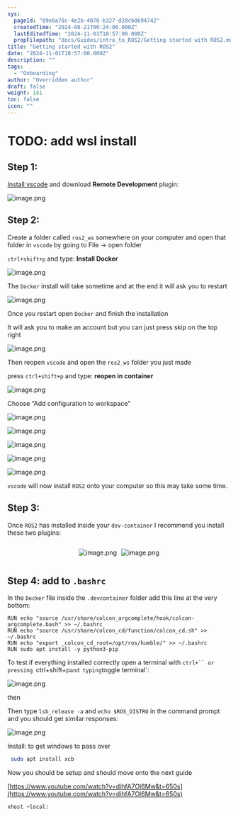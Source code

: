 ```yaml
---
sys:
  pageId: "89e0a78c-4e2b-4070-b327-d28cb0694742"
  createdTime: "2024-08-21T00:24:00.000Z"
  lastEditedTime: "2024-11-01T18:57:00.000Z"
  propFilepath: "docs/Guides/intro_to_ROS2/Getting started with ROS2.md"
title: "Getting started with ROS2"
date: "2024-11-01T18:57:00.000Z"
description: ""
tags:
  - "Onboarding"
author: "Overridden author"
draft: false
weight: 141
toc: false
icon: ""
---
```


# TODO: add wsl install

## Step 1:

[Install vscode](https://code.visualstudio.com/download) and download **Remote Development** plugin:

![image.png](https://prod-files-secure.s3.us-west-2.amazonaws.com/d518164a-d88e-44d1-a4ee-3adb3bd8bce0/efb52993-1881-4a40-b95e-6f020334f022/image.png?X-Amz-Algorithm=AWS4-HMAC-SHA256&X-Amz-Content-Sha256=UNSIGNED-PAYLOAD&X-Amz-Credential=ASIAZI2LB466VJ4ISRKZ%2F20250310%2Fus-west-2%2Fs3%2Faws4_request&X-Amz-Date=20250310T110121Z&X-Amz-Expires=3600&X-Amz-Security-Token=IQoJb3JpZ2luX2VjEEMaCXVzLXdlc3QtMiJHMEUCIDdkmrSBCvYwvyL9o7x263A8WMkkRRZMfa4WVt06%2BqixAiEA%2Bpou9TgHfD0eOcrp7fgyywetO%2FzdBngQFEuBy4t53y8qiAQIjP%2F%2F%2F%2F%2F%2F%2F%2F%2F%2FARAAGgw2Mzc0MjMxODM4MDUiDP92UQb%2BboqCgJyP5yrcAwypPHjcC%2FXVXGmX3kHxnULgm8dyfS4gNctpKFuk5%2F7HUhc4%2Frms09u7f4n%2F%2Fvl71s9ASdF4rHn8VdYpaWsOMnyE9RxA%2FbMVz4v3Qrsua1SaLdHTv81ky08rahqwDqyDhKiCayfHwsiEUFPVGaQB5CLnHPWNMfiJtoomznUhFDYpHYjyDRLnycaeJKKRssMccn3BTN46TLTYy3x2CECC6%2FAHhsW8uyNJKMcf2wwJhNLHyOkjV2B0sPw2Rv%2B9rBBE8jQE8SWoKrme4r%2BtSn25igpVTcLcDIrXYNheZyap%2F1yC9fsf%2B961Y4PEZ%2B46nTdjNTQN15bk1R5w3x1SqQvX28yxIx6XCQwFABMO27b%2FpgC7UG%2FMMCUFITq8gM0dZvi%2BdB8pHyscKU4h7M7sUdiTIYuo61GIQuGFQf1KReVjvXwJMRTWjiYtbVnp5EUQmlchDhL6ecVmJoVSfAHZoyQhpe%2B7rBMWwSLnaMgnSLE%2FfOTWHUOuPhDkfB3R3KN2qumSJDg%2BkrFWrIWB9IJXyh%2B9IpA9sA1ObroSo%2BKaPBXaRb8E8w2c26%2Fzy4UPQ4KnS6%2BntH8%2FB%2FLEsbWJVJ6YMzRE0FP3QOVXm3mWoQ7tdxsN4UDTnzzLJcC9%2Fddq8VD0ML2Ku74GOqUBd93956VNNR%2Ff7SaDz%2Fd7MYOF6mrJGXx1FqsBUfCYRiUH9TQ69rOigRqRczbmTub7zq1zhZJ3Jxy%2F4tqcj%2BG2MKo9FYggL4cdibLV5lQ1hymP1IENOiBcUaOoh%2F5741E20SrNtTCZHHjSANHgqLXwnSWFIBhPAOEX8oLf%2B5ZceLDRgjo1B68tZ%2BN4OS9GKhhEkEpMbQo8QgoXplbArlHaTrUSKafd&X-Amz-Signature=52b8029f972c215609412923e0ae2e8ce72e1a23e3e5c2ef17dff441b90d4c9d&X-Amz-SignedHeaders=host&x-id=GetObject)

## Step 2:

Create a folder called `ros2_ws` somewhere on your computer and open that folder in `vscode` by going to File → open folder 

`ctrl+shift+p` and type: **Install Docker**

![image.png](https://prod-files-secure.s3.us-west-2.amazonaws.com/d518164a-d88e-44d1-a4ee-3adb3bd8bce0/2269dc0e-1cd5-47ff-bceb-c04ad9b2eab0/image.png?X-Amz-Algorithm=AWS4-HMAC-SHA256&X-Amz-Content-Sha256=UNSIGNED-PAYLOAD&X-Amz-Credential=ASIAZI2LB466VJ4ISRKZ%2F20250310%2Fus-west-2%2Fs3%2Faws4_request&X-Amz-Date=20250310T110121Z&X-Amz-Expires=3600&X-Amz-Security-Token=IQoJb3JpZ2luX2VjEEMaCXVzLXdlc3QtMiJHMEUCIDdkmrSBCvYwvyL9o7x263A8WMkkRRZMfa4WVt06%2BqixAiEA%2Bpou9TgHfD0eOcrp7fgyywetO%2FzdBngQFEuBy4t53y8qiAQIjP%2F%2F%2F%2F%2F%2F%2F%2F%2F%2FARAAGgw2Mzc0MjMxODM4MDUiDP92UQb%2BboqCgJyP5yrcAwypPHjcC%2FXVXGmX3kHxnULgm8dyfS4gNctpKFuk5%2F7HUhc4%2Frms09u7f4n%2F%2Fvl71s9ASdF4rHn8VdYpaWsOMnyE9RxA%2FbMVz4v3Qrsua1SaLdHTv81ky08rahqwDqyDhKiCayfHwsiEUFPVGaQB5CLnHPWNMfiJtoomznUhFDYpHYjyDRLnycaeJKKRssMccn3BTN46TLTYy3x2CECC6%2FAHhsW8uyNJKMcf2wwJhNLHyOkjV2B0sPw2Rv%2B9rBBE8jQE8SWoKrme4r%2BtSn25igpVTcLcDIrXYNheZyap%2F1yC9fsf%2B961Y4PEZ%2B46nTdjNTQN15bk1R5w3x1SqQvX28yxIx6XCQwFABMO27b%2FpgC7UG%2FMMCUFITq8gM0dZvi%2BdB8pHyscKU4h7M7sUdiTIYuo61GIQuGFQf1KReVjvXwJMRTWjiYtbVnp5EUQmlchDhL6ecVmJoVSfAHZoyQhpe%2B7rBMWwSLnaMgnSLE%2FfOTWHUOuPhDkfB3R3KN2qumSJDg%2BkrFWrIWB9IJXyh%2B9IpA9sA1ObroSo%2BKaPBXaRb8E8w2c26%2Fzy4UPQ4KnS6%2BntH8%2FB%2FLEsbWJVJ6YMzRE0FP3QOVXm3mWoQ7tdxsN4UDTnzzLJcC9%2Fddq8VD0ML2Ku74GOqUBd93956VNNR%2Ff7SaDz%2Fd7MYOF6mrJGXx1FqsBUfCYRiUH9TQ69rOigRqRczbmTub7zq1zhZJ3Jxy%2F4tqcj%2BG2MKo9FYggL4cdibLV5lQ1hymP1IENOiBcUaOoh%2F5741E20SrNtTCZHHjSANHgqLXwnSWFIBhPAOEX8oLf%2B5ZceLDRgjo1B68tZ%2BN4OS9GKhhEkEpMbQo8QgoXplbArlHaTrUSKafd&X-Amz-Signature=a4c44596e04932c0403dafc2055be367ee983303b8a2935a31038614e530811d&X-Amz-SignedHeaders=host&x-id=GetObject)

The `Docker` install will take sometime and at the end it will ask you to restart

![image.png](https://prod-files-secure.s3.us-west-2.amazonaws.com/d518164a-d88e-44d1-a4ee-3adb3bd8bce0/ed233f78-be33-4b1f-b89c-9c346c0e961e/image.png?X-Amz-Algorithm=AWS4-HMAC-SHA256&X-Amz-Content-Sha256=UNSIGNED-PAYLOAD&X-Amz-Credential=ASIAZI2LB466VJ4ISRKZ%2F20250310%2Fus-west-2%2Fs3%2Faws4_request&X-Amz-Date=20250310T110121Z&X-Amz-Expires=3600&X-Amz-Security-Token=IQoJb3JpZ2luX2VjEEMaCXVzLXdlc3QtMiJHMEUCIDdkmrSBCvYwvyL9o7x263A8WMkkRRZMfa4WVt06%2BqixAiEA%2Bpou9TgHfD0eOcrp7fgyywetO%2FzdBngQFEuBy4t53y8qiAQIjP%2F%2F%2F%2F%2F%2F%2F%2F%2F%2FARAAGgw2Mzc0MjMxODM4MDUiDP92UQb%2BboqCgJyP5yrcAwypPHjcC%2FXVXGmX3kHxnULgm8dyfS4gNctpKFuk5%2F7HUhc4%2Frms09u7f4n%2F%2Fvl71s9ASdF4rHn8VdYpaWsOMnyE9RxA%2FbMVz4v3Qrsua1SaLdHTv81ky08rahqwDqyDhKiCayfHwsiEUFPVGaQB5CLnHPWNMfiJtoomznUhFDYpHYjyDRLnycaeJKKRssMccn3BTN46TLTYy3x2CECC6%2FAHhsW8uyNJKMcf2wwJhNLHyOkjV2B0sPw2Rv%2B9rBBE8jQE8SWoKrme4r%2BtSn25igpVTcLcDIrXYNheZyap%2F1yC9fsf%2B961Y4PEZ%2B46nTdjNTQN15bk1R5w3x1SqQvX28yxIx6XCQwFABMO27b%2FpgC7UG%2FMMCUFITq8gM0dZvi%2BdB8pHyscKU4h7M7sUdiTIYuo61GIQuGFQf1KReVjvXwJMRTWjiYtbVnp5EUQmlchDhL6ecVmJoVSfAHZoyQhpe%2B7rBMWwSLnaMgnSLE%2FfOTWHUOuPhDkfB3R3KN2qumSJDg%2BkrFWrIWB9IJXyh%2B9IpA9sA1ObroSo%2BKaPBXaRb8E8w2c26%2Fzy4UPQ4KnS6%2BntH8%2FB%2FLEsbWJVJ6YMzRE0FP3QOVXm3mWoQ7tdxsN4UDTnzzLJcC9%2Fddq8VD0ML2Ku74GOqUBd93956VNNR%2Ff7SaDz%2Fd7MYOF6mrJGXx1FqsBUfCYRiUH9TQ69rOigRqRczbmTub7zq1zhZJ3Jxy%2F4tqcj%2BG2MKo9FYggL4cdibLV5lQ1hymP1IENOiBcUaOoh%2F5741E20SrNtTCZHHjSANHgqLXwnSWFIBhPAOEX8oLf%2B5ZceLDRgjo1B68tZ%2BN4OS9GKhhEkEpMbQo8QgoXplbArlHaTrUSKafd&X-Amz-Signature=c429a8f81cfb8f9836a28643f2c38077638acc90ca4507694772530c031cc6e9&X-Amz-SignedHeaders=host&x-id=GetObject)

Once you restart open `Docker` and finish the installation

It will ask you to make an account but you can just press skip on the top right

![image.png](https://prod-files-secure.s3.us-west-2.amazonaws.com/d518164a-d88e-44d1-a4ee-3adb3bd8bce0/21010ad9-1659-4fd9-9f59-9932a09b2a3d/image.png?X-Amz-Algorithm=AWS4-HMAC-SHA256&X-Amz-Content-Sha256=UNSIGNED-PAYLOAD&X-Amz-Credential=ASIAZI2LB466VJ4ISRKZ%2F20250310%2Fus-west-2%2Fs3%2Faws4_request&X-Amz-Date=20250310T110121Z&X-Amz-Expires=3600&X-Amz-Security-Token=IQoJb3JpZ2luX2VjEEMaCXVzLXdlc3QtMiJHMEUCIDdkmrSBCvYwvyL9o7x263A8WMkkRRZMfa4WVt06%2BqixAiEA%2Bpou9TgHfD0eOcrp7fgyywetO%2FzdBngQFEuBy4t53y8qiAQIjP%2F%2F%2F%2F%2F%2F%2F%2F%2F%2FARAAGgw2Mzc0MjMxODM4MDUiDP92UQb%2BboqCgJyP5yrcAwypPHjcC%2FXVXGmX3kHxnULgm8dyfS4gNctpKFuk5%2F7HUhc4%2Frms09u7f4n%2F%2Fvl71s9ASdF4rHn8VdYpaWsOMnyE9RxA%2FbMVz4v3Qrsua1SaLdHTv81ky08rahqwDqyDhKiCayfHwsiEUFPVGaQB5CLnHPWNMfiJtoomznUhFDYpHYjyDRLnycaeJKKRssMccn3BTN46TLTYy3x2CECC6%2FAHhsW8uyNJKMcf2wwJhNLHyOkjV2B0sPw2Rv%2B9rBBE8jQE8SWoKrme4r%2BtSn25igpVTcLcDIrXYNheZyap%2F1yC9fsf%2B961Y4PEZ%2B46nTdjNTQN15bk1R5w3x1SqQvX28yxIx6XCQwFABMO27b%2FpgC7UG%2FMMCUFITq8gM0dZvi%2BdB8pHyscKU4h7M7sUdiTIYuo61GIQuGFQf1KReVjvXwJMRTWjiYtbVnp5EUQmlchDhL6ecVmJoVSfAHZoyQhpe%2B7rBMWwSLnaMgnSLE%2FfOTWHUOuPhDkfB3R3KN2qumSJDg%2BkrFWrIWB9IJXyh%2B9IpA9sA1ObroSo%2BKaPBXaRb8E8w2c26%2Fzy4UPQ4KnS6%2BntH8%2FB%2FLEsbWJVJ6YMzRE0FP3QOVXm3mWoQ7tdxsN4UDTnzzLJcC9%2Fddq8VD0ML2Ku74GOqUBd93956VNNR%2Ff7SaDz%2Fd7MYOF6mrJGXx1FqsBUfCYRiUH9TQ69rOigRqRczbmTub7zq1zhZJ3Jxy%2F4tqcj%2BG2MKo9FYggL4cdibLV5lQ1hymP1IENOiBcUaOoh%2F5741E20SrNtTCZHHjSANHgqLXwnSWFIBhPAOEX8oLf%2B5ZceLDRgjo1B68tZ%2BN4OS9GKhhEkEpMbQo8QgoXplbArlHaTrUSKafd&X-Amz-Signature=726926c52c228aa2654e5f9f7c4de9e3c03c9437b8320ce27251df38ab516284&X-Amz-SignedHeaders=host&x-id=GetObject)

Then reopen `vscode` and open the `ros2_ws` folder you just made

press `ctrl+shift+p` and type: **reopen in container**

![image.png](https://prod-files-secure.s3.us-west-2.amazonaws.com/d518164a-d88e-44d1-a4ee-3adb3bd8bce0/4e93b8c2-41ad-488c-8095-c74205196118/image.png?X-Amz-Algorithm=AWS4-HMAC-SHA256&X-Amz-Content-Sha256=UNSIGNED-PAYLOAD&X-Amz-Credential=ASIAZI2LB466VJ4ISRKZ%2F20250310%2Fus-west-2%2Fs3%2Faws4_request&X-Amz-Date=20250310T110121Z&X-Amz-Expires=3600&X-Amz-Security-Token=IQoJb3JpZ2luX2VjEEMaCXVzLXdlc3QtMiJHMEUCIDdkmrSBCvYwvyL9o7x263A8WMkkRRZMfa4WVt06%2BqixAiEA%2Bpou9TgHfD0eOcrp7fgyywetO%2FzdBngQFEuBy4t53y8qiAQIjP%2F%2F%2F%2F%2F%2F%2F%2F%2F%2FARAAGgw2Mzc0MjMxODM4MDUiDP92UQb%2BboqCgJyP5yrcAwypPHjcC%2FXVXGmX3kHxnULgm8dyfS4gNctpKFuk5%2F7HUhc4%2Frms09u7f4n%2F%2Fvl71s9ASdF4rHn8VdYpaWsOMnyE9RxA%2FbMVz4v3Qrsua1SaLdHTv81ky08rahqwDqyDhKiCayfHwsiEUFPVGaQB5CLnHPWNMfiJtoomznUhFDYpHYjyDRLnycaeJKKRssMccn3BTN46TLTYy3x2CECC6%2FAHhsW8uyNJKMcf2wwJhNLHyOkjV2B0sPw2Rv%2B9rBBE8jQE8SWoKrme4r%2BtSn25igpVTcLcDIrXYNheZyap%2F1yC9fsf%2B961Y4PEZ%2B46nTdjNTQN15bk1R5w3x1SqQvX28yxIx6XCQwFABMO27b%2FpgC7UG%2FMMCUFITq8gM0dZvi%2BdB8pHyscKU4h7M7sUdiTIYuo61GIQuGFQf1KReVjvXwJMRTWjiYtbVnp5EUQmlchDhL6ecVmJoVSfAHZoyQhpe%2B7rBMWwSLnaMgnSLE%2FfOTWHUOuPhDkfB3R3KN2qumSJDg%2BkrFWrIWB9IJXyh%2B9IpA9sA1ObroSo%2BKaPBXaRb8E8w2c26%2Fzy4UPQ4KnS6%2BntH8%2FB%2FLEsbWJVJ6YMzRE0FP3QOVXm3mWoQ7tdxsN4UDTnzzLJcC9%2Fddq8VD0ML2Ku74GOqUBd93956VNNR%2Ff7SaDz%2Fd7MYOF6mrJGXx1FqsBUfCYRiUH9TQ69rOigRqRczbmTub7zq1zhZJ3Jxy%2F4tqcj%2BG2MKo9FYggL4cdibLV5lQ1hymP1IENOiBcUaOoh%2F5741E20SrNtTCZHHjSANHgqLXwnSWFIBhPAOEX8oLf%2B5ZceLDRgjo1B68tZ%2BN4OS9GKhhEkEpMbQo8QgoXplbArlHaTrUSKafd&X-Amz-Signature=2cb8050272d79ad217541a3be718723f03b1a937b1b1959e757d4928ab16f36a&X-Amz-SignedHeaders=host&x-id=GetObject)

Choose “Add configuration to workspace”

![image.png](https://prod-files-secure.s3.us-west-2.amazonaws.com/d518164a-d88e-44d1-a4ee-3adb3bd8bce0/9560b282-5060-4989-ba37-97e7b2c22476/image.png?X-Amz-Algorithm=AWS4-HMAC-SHA256&X-Amz-Content-Sha256=UNSIGNED-PAYLOAD&X-Amz-Credential=ASIAZI2LB466VJ4ISRKZ%2F20250310%2Fus-west-2%2Fs3%2Faws4_request&X-Amz-Date=20250310T110121Z&X-Amz-Expires=3600&X-Amz-Security-Token=IQoJb3JpZ2luX2VjEEMaCXVzLXdlc3QtMiJHMEUCIDdkmrSBCvYwvyL9o7x263A8WMkkRRZMfa4WVt06%2BqixAiEA%2Bpou9TgHfD0eOcrp7fgyywetO%2FzdBngQFEuBy4t53y8qiAQIjP%2F%2F%2F%2F%2F%2F%2F%2F%2F%2FARAAGgw2Mzc0MjMxODM4MDUiDP92UQb%2BboqCgJyP5yrcAwypPHjcC%2FXVXGmX3kHxnULgm8dyfS4gNctpKFuk5%2F7HUhc4%2Frms09u7f4n%2F%2Fvl71s9ASdF4rHn8VdYpaWsOMnyE9RxA%2FbMVz4v3Qrsua1SaLdHTv81ky08rahqwDqyDhKiCayfHwsiEUFPVGaQB5CLnHPWNMfiJtoomznUhFDYpHYjyDRLnycaeJKKRssMccn3BTN46TLTYy3x2CECC6%2FAHhsW8uyNJKMcf2wwJhNLHyOkjV2B0sPw2Rv%2B9rBBE8jQE8SWoKrme4r%2BtSn25igpVTcLcDIrXYNheZyap%2F1yC9fsf%2B961Y4PEZ%2B46nTdjNTQN15bk1R5w3x1SqQvX28yxIx6XCQwFABMO27b%2FpgC7UG%2FMMCUFITq8gM0dZvi%2BdB8pHyscKU4h7M7sUdiTIYuo61GIQuGFQf1KReVjvXwJMRTWjiYtbVnp5EUQmlchDhL6ecVmJoVSfAHZoyQhpe%2B7rBMWwSLnaMgnSLE%2FfOTWHUOuPhDkfB3R3KN2qumSJDg%2BkrFWrIWB9IJXyh%2B9IpA9sA1ObroSo%2BKaPBXaRb8E8w2c26%2Fzy4UPQ4KnS6%2BntH8%2FB%2FLEsbWJVJ6YMzRE0FP3QOVXm3mWoQ7tdxsN4UDTnzzLJcC9%2Fddq8VD0ML2Ku74GOqUBd93956VNNR%2Ff7SaDz%2Fd7MYOF6mrJGXx1FqsBUfCYRiUH9TQ69rOigRqRczbmTub7zq1zhZJ3Jxy%2F4tqcj%2BG2MKo9FYggL4cdibLV5lQ1hymP1IENOiBcUaOoh%2F5741E20SrNtTCZHHjSANHgqLXwnSWFIBhPAOEX8oLf%2B5ZceLDRgjo1B68tZ%2BN4OS9GKhhEkEpMbQo8QgoXplbArlHaTrUSKafd&X-Amz-Signature=3ce3ebb5ac026abc81406bb4a37c74cdfe5c6e30737528021519f9ff952d2c63&X-Amz-SignedHeaders=host&x-id=GetObject)

![image.png](https://prod-files-secure.s3.us-west-2.amazonaws.com/d518164a-d88e-44d1-a4ee-3adb3bd8bce0/2ee63f81-886b-48e8-a553-dc6e5eac99e4/image.png?X-Amz-Algorithm=AWS4-HMAC-SHA256&X-Amz-Content-Sha256=UNSIGNED-PAYLOAD&X-Amz-Credential=ASIAZI2LB466VJ4ISRKZ%2F20250310%2Fus-west-2%2Fs3%2Faws4_request&X-Amz-Date=20250310T110121Z&X-Amz-Expires=3600&X-Amz-Security-Token=IQoJb3JpZ2luX2VjEEMaCXVzLXdlc3QtMiJHMEUCIDdkmrSBCvYwvyL9o7x263A8WMkkRRZMfa4WVt06%2BqixAiEA%2Bpou9TgHfD0eOcrp7fgyywetO%2FzdBngQFEuBy4t53y8qiAQIjP%2F%2F%2F%2F%2F%2F%2F%2F%2F%2FARAAGgw2Mzc0MjMxODM4MDUiDP92UQb%2BboqCgJyP5yrcAwypPHjcC%2FXVXGmX3kHxnULgm8dyfS4gNctpKFuk5%2F7HUhc4%2Frms09u7f4n%2F%2Fvl71s9ASdF4rHn8VdYpaWsOMnyE9RxA%2FbMVz4v3Qrsua1SaLdHTv81ky08rahqwDqyDhKiCayfHwsiEUFPVGaQB5CLnHPWNMfiJtoomznUhFDYpHYjyDRLnycaeJKKRssMccn3BTN46TLTYy3x2CECC6%2FAHhsW8uyNJKMcf2wwJhNLHyOkjV2B0sPw2Rv%2B9rBBE8jQE8SWoKrme4r%2BtSn25igpVTcLcDIrXYNheZyap%2F1yC9fsf%2B961Y4PEZ%2B46nTdjNTQN15bk1R5w3x1SqQvX28yxIx6XCQwFABMO27b%2FpgC7UG%2FMMCUFITq8gM0dZvi%2BdB8pHyscKU4h7M7sUdiTIYuo61GIQuGFQf1KReVjvXwJMRTWjiYtbVnp5EUQmlchDhL6ecVmJoVSfAHZoyQhpe%2B7rBMWwSLnaMgnSLE%2FfOTWHUOuPhDkfB3R3KN2qumSJDg%2BkrFWrIWB9IJXyh%2B9IpA9sA1ObroSo%2BKaPBXaRb8E8w2c26%2Fzy4UPQ4KnS6%2BntH8%2FB%2FLEsbWJVJ6YMzRE0FP3QOVXm3mWoQ7tdxsN4UDTnzzLJcC9%2Fddq8VD0ML2Ku74GOqUBd93956VNNR%2Ff7SaDz%2Fd7MYOF6mrJGXx1FqsBUfCYRiUH9TQ69rOigRqRczbmTub7zq1zhZJ3Jxy%2F4tqcj%2BG2MKo9FYggL4cdibLV5lQ1hymP1IENOiBcUaOoh%2F5741E20SrNtTCZHHjSANHgqLXwnSWFIBhPAOEX8oLf%2B5ZceLDRgjo1B68tZ%2BN4OS9GKhhEkEpMbQo8QgoXplbArlHaTrUSKafd&X-Amz-Signature=594a12f588c992aba82eea4f4ce3348542f2be2b4cae363771f1bc5ad6f790de&X-Amz-SignedHeaders=host&x-id=GetObject)

![image.png](https://prod-files-secure.s3.us-west-2.amazonaws.com/d518164a-d88e-44d1-a4ee-3adb3bd8bce0/ae1580b2-b048-407e-aed9-b584224a7a04/image.png?X-Amz-Algorithm=AWS4-HMAC-SHA256&X-Amz-Content-Sha256=UNSIGNED-PAYLOAD&X-Amz-Credential=ASIAZI2LB466VJ4ISRKZ%2F20250310%2Fus-west-2%2Fs3%2Faws4_request&X-Amz-Date=20250310T110121Z&X-Amz-Expires=3600&X-Amz-Security-Token=IQoJb3JpZ2luX2VjEEMaCXVzLXdlc3QtMiJHMEUCIDdkmrSBCvYwvyL9o7x263A8WMkkRRZMfa4WVt06%2BqixAiEA%2Bpou9TgHfD0eOcrp7fgyywetO%2FzdBngQFEuBy4t53y8qiAQIjP%2F%2F%2F%2F%2F%2F%2F%2F%2F%2FARAAGgw2Mzc0MjMxODM4MDUiDP92UQb%2BboqCgJyP5yrcAwypPHjcC%2FXVXGmX3kHxnULgm8dyfS4gNctpKFuk5%2F7HUhc4%2Frms09u7f4n%2F%2Fvl71s9ASdF4rHn8VdYpaWsOMnyE9RxA%2FbMVz4v3Qrsua1SaLdHTv81ky08rahqwDqyDhKiCayfHwsiEUFPVGaQB5CLnHPWNMfiJtoomznUhFDYpHYjyDRLnycaeJKKRssMccn3BTN46TLTYy3x2CECC6%2FAHhsW8uyNJKMcf2wwJhNLHyOkjV2B0sPw2Rv%2B9rBBE8jQE8SWoKrme4r%2BtSn25igpVTcLcDIrXYNheZyap%2F1yC9fsf%2B961Y4PEZ%2B46nTdjNTQN15bk1R5w3x1SqQvX28yxIx6XCQwFABMO27b%2FpgC7UG%2FMMCUFITq8gM0dZvi%2BdB8pHyscKU4h7M7sUdiTIYuo61GIQuGFQf1KReVjvXwJMRTWjiYtbVnp5EUQmlchDhL6ecVmJoVSfAHZoyQhpe%2B7rBMWwSLnaMgnSLE%2FfOTWHUOuPhDkfB3R3KN2qumSJDg%2BkrFWrIWB9IJXyh%2B9IpA9sA1ObroSo%2BKaPBXaRb8E8w2c26%2Fzy4UPQ4KnS6%2BntH8%2FB%2FLEsbWJVJ6YMzRE0FP3QOVXm3mWoQ7tdxsN4UDTnzzLJcC9%2Fddq8VD0ML2Ku74GOqUBd93956VNNR%2Ff7SaDz%2Fd7MYOF6mrJGXx1FqsBUfCYRiUH9TQ69rOigRqRczbmTub7zq1zhZJ3Jxy%2F4tqcj%2BG2MKo9FYggL4cdibLV5lQ1hymP1IENOiBcUaOoh%2F5741E20SrNtTCZHHjSANHgqLXwnSWFIBhPAOEX8oLf%2B5ZceLDRgjo1B68tZ%2BN4OS9GKhhEkEpMbQo8QgoXplbArlHaTrUSKafd&X-Amz-Signature=8f7e4dc39122cef644e15f84c966aaaa734d5a47222601e82a8dbdcb1a9b3328&X-Amz-SignedHeaders=host&x-id=GetObject)

![image.png](https://prod-files-secure.s3.us-west-2.amazonaws.com/d518164a-d88e-44d1-a4ee-3adb3bd8bce0/53255b28-f75e-430f-b9e3-c0ac8577e42b/image.png?X-Amz-Algorithm=AWS4-HMAC-SHA256&X-Amz-Content-Sha256=UNSIGNED-PAYLOAD&X-Amz-Credential=ASIAZI2LB466VJ4ISRKZ%2F20250310%2Fus-west-2%2Fs3%2Faws4_request&X-Amz-Date=20250310T110121Z&X-Amz-Expires=3600&X-Amz-Security-Token=IQoJb3JpZ2luX2VjEEMaCXVzLXdlc3QtMiJHMEUCIDdkmrSBCvYwvyL9o7x263A8WMkkRRZMfa4WVt06%2BqixAiEA%2Bpou9TgHfD0eOcrp7fgyywetO%2FzdBngQFEuBy4t53y8qiAQIjP%2F%2F%2F%2F%2F%2F%2F%2F%2F%2FARAAGgw2Mzc0MjMxODM4MDUiDP92UQb%2BboqCgJyP5yrcAwypPHjcC%2FXVXGmX3kHxnULgm8dyfS4gNctpKFuk5%2F7HUhc4%2Frms09u7f4n%2F%2Fvl71s9ASdF4rHn8VdYpaWsOMnyE9RxA%2FbMVz4v3Qrsua1SaLdHTv81ky08rahqwDqyDhKiCayfHwsiEUFPVGaQB5CLnHPWNMfiJtoomznUhFDYpHYjyDRLnycaeJKKRssMccn3BTN46TLTYy3x2CECC6%2FAHhsW8uyNJKMcf2wwJhNLHyOkjV2B0sPw2Rv%2B9rBBE8jQE8SWoKrme4r%2BtSn25igpVTcLcDIrXYNheZyap%2F1yC9fsf%2B961Y4PEZ%2B46nTdjNTQN15bk1R5w3x1SqQvX28yxIx6XCQwFABMO27b%2FpgC7UG%2FMMCUFITq8gM0dZvi%2BdB8pHyscKU4h7M7sUdiTIYuo61GIQuGFQf1KReVjvXwJMRTWjiYtbVnp5EUQmlchDhL6ecVmJoVSfAHZoyQhpe%2B7rBMWwSLnaMgnSLE%2FfOTWHUOuPhDkfB3R3KN2qumSJDg%2BkrFWrIWB9IJXyh%2B9IpA9sA1ObroSo%2BKaPBXaRb8E8w2c26%2Fzy4UPQ4KnS6%2BntH8%2FB%2FLEsbWJVJ6YMzRE0FP3QOVXm3mWoQ7tdxsN4UDTnzzLJcC9%2Fddq8VD0ML2Ku74GOqUBd93956VNNR%2Ff7SaDz%2Fd7MYOF6mrJGXx1FqsBUfCYRiUH9TQ69rOigRqRczbmTub7zq1zhZJ3Jxy%2F4tqcj%2BG2MKo9FYggL4cdibLV5lQ1hymP1IENOiBcUaOoh%2F5741E20SrNtTCZHHjSANHgqLXwnSWFIBhPAOEX8oLf%2B5ZceLDRgjo1B68tZ%2BN4OS9GKhhEkEpMbQo8QgoXplbArlHaTrUSKafd&X-Amz-Signature=6c7d818a419743965ecb5eb42416b8196433e4e3018ca23aab2bdba7dab58a78&X-Amz-SignedHeaders=host&x-id=GetObject)

![image.png](https://prod-files-secure.s3.us-west-2.amazonaws.com/d518164a-d88e-44d1-a4ee-3adb3bd8bce0/7c562767-5af9-4ffb-97d1-327bcdf4ee00/image.png?X-Amz-Algorithm=AWS4-HMAC-SHA256&X-Amz-Content-Sha256=UNSIGNED-PAYLOAD&X-Amz-Credential=ASIAZI2LB466VJ4ISRKZ%2F20250310%2Fus-west-2%2Fs3%2Faws4_request&X-Amz-Date=20250310T110121Z&X-Amz-Expires=3600&X-Amz-Security-Token=IQoJb3JpZ2luX2VjEEMaCXVzLXdlc3QtMiJHMEUCIDdkmrSBCvYwvyL9o7x263A8WMkkRRZMfa4WVt06%2BqixAiEA%2Bpou9TgHfD0eOcrp7fgyywetO%2FzdBngQFEuBy4t53y8qiAQIjP%2F%2F%2F%2F%2F%2F%2F%2F%2F%2FARAAGgw2Mzc0MjMxODM4MDUiDP92UQb%2BboqCgJyP5yrcAwypPHjcC%2FXVXGmX3kHxnULgm8dyfS4gNctpKFuk5%2F7HUhc4%2Frms09u7f4n%2F%2Fvl71s9ASdF4rHn8VdYpaWsOMnyE9RxA%2FbMVz4v3Qrsua1SaLdHTv81ky08rahqwDqyDhKiCayfHwsiEUFPVGaQB5CLnHPWNMfiJtoomznUhFDYpHYjyDRLnycaeJKKRssMccn3BTN46TLTYy3x2CECC6%2FAHhsW8uyNJKMcf2wwJhNLHyOkjV2B0sPw2Rv%2B9rBBE8jQE8SWoKrme4r%2BtSn25igpVTcLcDIrXYNheZyap%2F1yC9fsf%2B961Y4PEZ%2B46nTdjNTQN15bk1R5w3x1SqQvX28yxIx6XCQwFABMO27b%2FpgC7UG%2FMMCUFITq8gM0dZvi%2BdB8pHyscKU4h7M7sUdiTIYuo61GIQuGFQf1KReVjvXwJMRTWjiYtbVnp5EUQmlchDhL6ecVmJoVSfAHZoyQhpe%2B7rBMWwSLnaMgnSLE%2FfOTWHUOuPhDkfB3R3KN2qumSJDg%2BkrFWrIWB9IJXyh%2B9IpA9sA1ObroSo%2BKaPBXaRb8E8w2c26%2Fzy4UPQ4KnS6%2BntH8%2FB%2FLEsbWJVJ6YMzRE0FP3QOVXm3mWoQ7tdxsN4UDTnzzLJcC9%2Fddq8VD0ML2Ku74GOqUBd93956VNNR%2Ff7SaDz%2Fd7MYOF6mrJGXx1FqsBUfCYRiUH9TQ69rOigRqRczbmTub7zq1zhZJ3Jxy%2F4tqcj%2BG2MKo9FYggL4cdibLV5lQ1hymP1IENOiBcUaOoh%2F5741E20SrNtTCZHHjSANHgqLXwnSWFIBhPAOEX8oLf%2B5ZceLDRgjo1B68tZ%2BN4OS9GKhhEkEpMbQo8QgoXplbArlHaTrUSKafd&X-Amz-Signature=5f1b1d882899c204eb81018c87dc2904f962ab24f26c5f25aee74403f655a25c&X-Amz-SignedHeaders=host&x-id=GetObject)

`vscode` will now install `ROS2` onto your computer so this may take some time.

## Step 3:

Once `ROS2` has installed inside your `dev-container` I recommend you install these two plugins:

<div style="display: flex;flex-direction: row; column-gap:10px; max-width: 630px;justify-content: center;">
<div>

![image.png](https://prod-files-secure.s3.us-west-2.amazonaws.com/d518164a-d88e-44d1-a4ee-3adb3bd8bce0/3fc3d550-5a54-4ba1-ba6b-faa01cdb7369/image.png?X-Amz-Algorithm=AWS4-HMAC-SHA256&X-Amz-Content-Sha256=UNSIGNED-PAYLOAD&X-Amz-Credential=ASIAZI2LB466QWGD72BJ%2F20250310%2Fus-west-2%2Fs3%2Faws4_request&X-Amz-Date=20250310T110124Z&X-Amz-Expires=3600&X-Amz-Security-Token=IQoJb3JpZ2luX2VjEEMaCXVzLXdlc3QtMiJHMEUCIEjrexLxKEuIMapcUFToIH5cVEfCJ%2FxwXa6rgZ3PAh91AiEAkOiyRNnTtexHeiV9Sgeg%2BbYCnhxudr7LXnGdC7gikPYqiAQIjP%2F%2F%2F%2F%2F%2F%2F%2F%2F%2FARAAGgw2Mzc0MjMxODM4MDUiDFdK4U0XnQdXXWZClyrcAycPtCkH961x7GdghGn%2FGMq14z8TyVAcUXv8gukyhRwZxpm0xVVcwIKkHMiEh6iApylMWA7lmMQcZyFxgWKnvR9VTrD9ubsO4wnCooLZrBD%2F3ko%2FHc7Q368ZBOG0I8Mu55iy9%2FbrMMbw0Fvr1VIy%2BU%2FA8hoDpRQGaFnXVpiFU%2FKfu5upqboOPJ3ipCfM8Gm%2Bsm49tr8kSQFl7EB7EdKtcN42ECsDwOMUyxh1GXJdLsjr5%2FSk7mULLZHy9193ZF82uWM65Cwil%2FjCHWFYp8d1qkfxrMrQ0RUYGhGBmEIae%2BYFLxXsU%2Bvqhp1Zpnnevj%2BUCgYTpH0HAsWGbk4sIGSRLn1mNPU%2BMARN7xEHzwmrriqnpo2ajHTVWAYzcc5PcAy2zUqVG%2BuLbyE%2FumhfOxGvHzgdkBGCsos1WjkiS6dUXNPwsgXh5hioxrM0dLn8s7O5YSjUVKH7G63l9wbDfmhurJDeGKUwPc2nF0F4PaFiB7EcMquSLRZDhT4tA7Ca4pkOFUhuoy83yvKjPTKy2O%2BwbtclnU1g7OE%2Fk2NpnB8WAHPl%2BwbkG9o%2FmBirmsk7ihzQnVJgojCj0XlbXnaqxBZlC2htiBvecvfrquOtBpkPM2nrvkhIYhma6yg1bVF%2BMJ%2BKu74GOqUBEbqQBq6J%2BqfyncSAYiwau4xSj81AcZ4ndl%2F7PmqEEQ6P40XA6GXGjtoLgGgVJQiaOfFERcKrD4WSm7zLyiL5G9BYsS7QaPG9CL5PmE2kSOJ3S5yAfNM8g%2FWR5iUFqd1vCIySLYsWhT5oNxc%2Bf2FSamS2Jbk%2B2ExLOYlAGF3iLDhrLl2wGyqBSfUtgC2GoM7DBvF%2Bid1T%2BNqEYaYs4kQ0woXGVkJV&X-Amz-Signature=2988c9247473cc4ca400baf9a7ac95219ae8021d1a2bb863be0f1a36d917e75c&X-Amz-SignedHeaders=host&x-id=GetObject)

</div>
<div>

![image.png](https://prod-files-secure.s3.us-west-2.amazonaws.com/d518164a-d88e-44d1-a4ee-3adb3bd8bce0/d994cc66-13c2-4093-a5a3-f84cf4601a82/image.png?X-Amz-Algorithm=AWS4-HMAC-SHA256&X-Amz-Content-Sha256=UNSIGNED-PAYLOAD&X-Amz-Credential=ASIAZI2LB466RL4FTJ3X%2F20250310%2Fus-west-2%2Fs3%2Faws4_request&X-Amz-Date=20250310T110124Z&X-Amz-Expires=3600&X-Amz-Security-Token=IQoJb3JpZ2luX2VjEEMaCXVzLXdlc3QtMiJHMEUCIQCcqyOGQmmGzlKzzuF1n3tQL8d0lKBp5SmzgoJYes6VVwIgNEZ5cV1s3fDfRRBKcEbbw%2BLJ0Z2m2lbHc1YHNKgkYxYqiAQIjP%2F%2F%2F%2F%2F%2F%2F%2F%2F%2FARAAGgw2Mzc0MjMxODM4MDUiDEUS0oa9lCtWE94AKyrcA2QzfiNt6p%2FzXthN2gMvLUbw76lY36SVnzW4F7OhYLHlmeLMikbb4QYjmaQmi1HhfMo%2FRFhZcSSczlavnAd2Ldm8OM3DWtqCOW2uGwp14YSfEZqf%2FOhVERopoBO08jGRLvmdL2ySgwQRjG5itGv1UR0UqO2MfmcWSS9rRNgs7OyBWBWM9LPD3mtcoctd1m2dfCoaJiw4YY%2BaeTK%2FqqTognwqFhUayzZOZV3REv%2Fl%2BvOEimiwCt4ai%2FJsQLTkL4SUij3%2BEVtgyWCVDk8DaWiPgclvnlIhNEje4wWoOQL0VO6GuFwWbJnD2xbTDjKeh9apgAs08nCipLoP%2Fa%2FfEiCd4gPrqQzhIsIn36VBwX66feZVC8RwjnDlyotBUa6nefE3zP9AMUTJjCIdR4VoEWBDd7QUv%2BUv%2BfIbKQ3pbfvuIEakk2uMIaqJkU0Ril5nASz5zz7YjSK4IMk%2BWEjv8VXzc5Xocfbig6a5cLk7PtHIGA3UcT3PQCgjygB3YzLWDYCJJy8qlbAg9YtzPn6NW0Q6ncfwiriBatCA2xgi%2B2sOAM45PYNMz5pRx6jjO2HbBkrQPGU00Bbhw0coM6dmSaG8JgAFJpjQ0u%2F%2BDISu9lH7sdPV0MF5AHqfuwbrTMC%2BMISKu74GOqUBLYOYXl2riRGAa0k0Wr8ypCazmYZnr37gId0dRt7RsQUGDPpr1L0EHUMDnjNi7SC9bGs63Xz3p75fR%2B9vrtwVNOYq7RbRrsQmgVFLe7NSCMQTm6Yc%2F%2BQa3ipaMAeprZvG1m%2BQU7YeXUqVmzqQOGB7Q1XbVNLqEz4IQpUFtX7M0PqptFW6QKzf9%2BAV%2FSdk8TArGY8kRTfKh001xSm7tLm%2FvpimAJ8N&X-Amz-Signature=1cdd01823b925dfd9453ea57bb664580cf66737db11c9ea07c41009d2238a1ff&X-Amz-SignedHeaders=host&x-id=GetObject)

</div>
</div>

## Step 4: add to `.bashrc`

In the `Docker` file inside the `.devcontainer` folder add this line at the very bottom: 

```docker
RUN echo "source /usr/share/colcon_argcomplete/hook/colcon-argcomplete.bash" >> ~/.bashrc
RUN echo "source /usr/share/colcon_cd/function/colcon_cd.sh" >> ~/.bashrc
RUN echo "export _colcon_cd_root=/opt/ros/humble/" >> ~/.bashrc
RUN sudo apt install -y python3-pip 
```

To test if everything installed correctly open a terminal with `ctrl+`` or pressing `ctrl+shift+p` and typing `toggle terminal`:

![image.png](https://prod-files-secure.s3.us-west-2.amazonaws.com/d518164a-d88e-44d1-a4ee-3adb3bd8bce0/6a4943d8-b04e-4c02-9a58-775f3384d1a5/image.png?X-Amz-Algorithm=AWS4-HMAC-SHA256&X-Amz-Content-Sha256=UNSIGNED-PAYLOAD&X-Amz-Credential=ASIAZI2LB466VJ4ISRKZ%2F20250310%2Fus-west-2%2Fs3%2Faws4_request&X-Amz-Date=20250310T110121Z&X-Amz-Expires=3600&X-Amz-Security-Token=IQoJb3JpZ2luX2VjEEMaCXVzLXdlc3QtMiJHMEUCIDdkmrSBCvYwvyL9o7x263A8WMkkRRZMfa4WVt06%2BqixAiEA%2Bpou9TgHfD0eOcrp7fgyywetO%2FzdBngQFEuBy4t53y8qiAQIjP%2F%2F%2F%2F%2F%2F%2F%2F%2F%2FARAAGgw2Mzc0MjMxODM4MDUiDP92UQb%2BboqCgJyP5yrcAwypPHjcC%2FXVXGmX3kHxnULgm8dyfS4gNctpKFuk5%2F7HUhc4%2Frms09u7f4n%2F%2Fvl71s9ASdF4rHn8VdYpaWsOMnyE9RxA%2FbMVz4v3Qrsua1SaLdHTv81ky08rahqwDqyDhKiCayfHwsiEUFPVGaQB5CLnHPWNMfiJtoomznUhFDYpHYjyDRLnycaeJKKRssMccn3BTN46TLTYy3x2CECC6%2FAHhsW8uyNJKMcf2wwJhNLHyOkjV2B0sPw2Rv%2B9rBBE8jQE8SWoKrme4r%2BtSn25igpVTcLcDIrXYNheZyap%2F1yC9fsf%2B961Y4PEZ%2B46nTdjNTQN15bk1R5w3x1SqQvX28yxIx6XCQwFABMO27b%2FpgC7UG%2FMMCUFITq8gM0dZvi%2BdB8pHyscKU4h7M7sUdiTIYuo61GIQuGFQf1KReVjvXwJMRTWjiYtbVnp5EUQmlchDhL6ecVmJoVSfAHZoyQhpe%2B7rBMWwSLnaMgnSLE%2FfOTWHUOuPhDkfB3R3KN2qumSJDg%2BkrFWrIWB9IJXyh%2B9IpA9sA1ObroSo%2BKaPBXaRb8E8w2c26%2Fzy4UPQ4KnS6%2BntH8%2FB%2FLEsbWJVJ6YMzRE0FP3QOVXm3mWoQ7tdxsN4UDTnzzLJcC9%2Fddq8VD0ML2Ku74GOqUBd93956VNNR%2Ff7SaDz%2Fd7MYOF6mrJGXx1FqsBUfCYRiUH9TQ69rOigRqRczbmTub7zq1zhZJ3Jxy%2F4tqcj%2BG2MKo9FYggL4cdibLV5lQ1hymP1IENOiBcUaOoh%2F5741E20SrNtTCZHHjSANHgqLXwnSWFIBhPAOEX8oLf%2B5ZceLDRgjo1B68tZ%2BN4OS9GKhhEkEpMbQo8QgoXplbArlHaTrUSKafd&X-Amz-Signature=4ae72e473a67858465caccc2b301d902c07511c817281bb13f85f4bf085a0cac&X-Amz-SignedHeaders=host&x-id=GetObject)

then 

Then type `lsb_release -a` and `echo $ROS_DISTRO` in the command prompt and you should get similar responses:

![image.png](https://prod-files-secure.s3.us-west-2.amazonaws.com/d518164a-d88e-44d1-a4ee-3adb3bd8bce0/3e635dec-a805-4e85-8b9e-d000e5b71a4e/image.png?X-Amz-Algorithm=AWS4-HMAC-SHA256&X-Amz-Content-Sha256=UNSIGNED-PAYLOAD&X-Amz-Credential=ASIAZI2LB466VJ4ISRKZ%2F20250310%2Fus-west-2%2Fs3%2Faws4_request&X-Amz-Date=20250310T110121Z&X-Amz-Expires=3600&X-Amz-Security-Token=IQoJb3JpZ2luX2VjEEMaCXVzLXdlc3QtMiJHMEUCIDdkmrSBCvYwvyL9o7x263A8WMkkRRZMfa4WVt06%2BqixAiEA%2Bpou9TgHfD0eOcrp7fgyywetO%2FzdBngQFEuBy4t53y8qiAQIjP%2F%2F%2F%2F%2F%2F%2F%2F%2F%2FARAAGgw2Mzc0MjMxODM4MDUiDP92UQb%2BboqCgJyP5yrcAwypPHjcC%2FXVXGmX3kHxnULgm8dyfS4gNctpKFuk5%2F7HUhc4%2Frms09u7f4n%2F%2Fvl71s9ASdF4rHn8VdYpaWsOMnyE9RxA%2FbMVz4v3Qrsua1SaLdHTv81ky08rahqwDqyDhKiCayfHwsiEUFPVGaQB5CLnHPWNMfiJtoomznUhFDYpHYjyDRLnycaeJKKRssMccn3BTN46TLTYy3x2CECC6%2FAHhsW8uyNJKMcf2wwJhNLHyOkjV2B0sPw2Rv%2B9rBBE8jQE8SWoKrme4r%2BtSn25igpVTcLcDIrXYNheZyap%2F1yC9fsf%2B961Y4PEZ%2B46nTdjNTQN15bk1R5w3x1SqQvX28yxIx6XCQwFABMO27b%2FpgC7UG%2FMMCUFITq8gM0dZvi%2BdB8pHyscKU4h7M7sUdiTIYuo61GIQuGFQf1KReVjvXwJMRTWjiYtbVnp5EUQmlchDhL6ecVmJoVSfAHZoyQhpe%2B7rBMWwSLnaMgnSLE%2FfOTWHUOuPhDkfB3R3KN2qumSJDg%2BkrFWrIWB9IJXyh%2B9IpA9sA1ObroSo%2BKaPBXaRb8E8w2c26%2Fzy4UPQ4KnS6%2BntH8%2FB%2FLEsbWJVJ6YMzRE0FP3QOVXm3mWoQ7tdxsN4UDTnzzLJcC9%2Fddq8VD0ML2Ku74GOqUBd93956VNNR%2Ff7SaDz%2Fd7MYOF6mrJGXx1FqsBUfCYRiUH9TQ69rOigRqRczbmTub7zq1zhZJ3Jxy%2F4tqcj%2BG2MKo9FYggL4cdibLV5lQ1hymP1IENOiBcUaOoh%2F5741E20SrNtTCZHHjSANHgqLXwnSWFIBhPAOEX8oLf%2B5ZceLDRgjo1B68tZ%2BN4OS9GKhhEkEpMbQo8QgoXplbArlHaTrUSKafd&X-Amz-Signature=d9a2d76a2b20a138085b7a55182a167048cfc258847829feea2186b0839a1ffd&X-Amz-SignedHeaders=host&x-id=GetObject)

Install:  to get windows to pass over

```bash
 sudo apt install xcb
```

Now you should be setup and should move onto the next guide 

[https://www.youtube.com/watch?v=dihfA7Ol6Mw&t=650s](https://www.youtube.com/watch?v=dihfA7Ol6Mw&t=650s)

```python
xhost +local:
```
